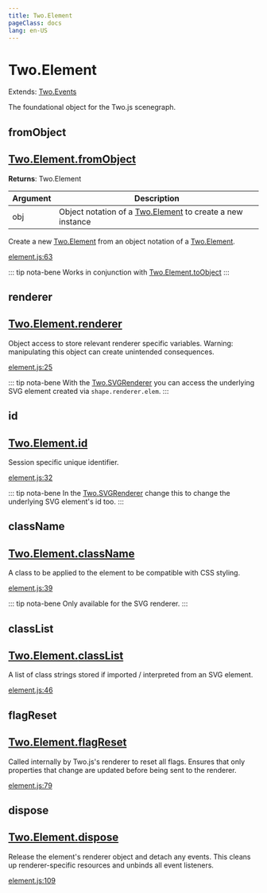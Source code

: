 ```yaml
---
title: Two.Element
pageClass: docs
lang: en-US
---
```


# Two.Element


<div class="extends">

Extends: [Two.Events](/docs/events/)

</div>


The foundational object for the Two.js scenegraph.


<div class="meta">
  <custom-button text="Source" type="source" href="https://github.com/jonobr1/two.js/blob/main/src/element.js" />
</div>


<carbon-ads />






<div class="static function ">

## fromObject

<h2 class="longname" aria-hidden="true"><a href="#fromObject"><span class="prefix">Two.Element.</span><span class="shortname">fromObject</span></a></h2>




<div class="returns">

__Returns__: Two.Element



</div>









<div class="params">

| Argument | Description |
| ---- | ----------- |
|  obj  | Object notation of a [Two.Element](/docs/element/) to create a new instance |
</div>




<div class="description">

Create a new [Two.Element](/docs/element/) from an object notation of a [Two.Element](/docs/element/).

</div>





<div class="meta">

  <a class="lineno" target="_blank" rel="noopener noreferrer" href="https://github.com/jonobr1/two.js/blob/main/src/element.js#L63">
    element.js:63
  </a>

</div>



<div class="tags">


::: tip nota-bene
Works in conjunction with [Two.Element.toObject](/docs/element/#toobject)
:::


</div>


</div>



<div class="instance member ">

## renderer

<h2 class="longname" aria-hidden="true"><a href="#renderer"><span class="prefix">Two.Element.</span><span class="shortname">renderer</span></a></h2>










<div class="properties">


Object access to store relevant renderer specific variables. Warning: manipulating this object can create unintended consequences.


</div>










<div class="meta">

  <a class="lineno" target="_blank" rel="noopener noreferrer" href="https://github.com/jonobr1/two.js/blob/main/src/element.js#L25">
    element.js:25
  </a>

</div>



<div class="tags">


::: tip nota-bene
With the [Two.SVGRenderer](/docs/renderers/svg/) you can access the underlying SVG element created via `shape.renderer.elem`.
:::


</div>


</div>



<div class="instance member ">

## id

<h2 class="longname" aria-hidden="true"><a href="#id"><span class="prefix">Two.Element.</span><span class="shortname">id</span></a></h2>










<div class="properties">


Session specific unique identifier.


</div>










<div class="meta">

  <a class="lineno" target="_blank" rel="noopener noreferrer" href="https://github.com/jonobr1/two.js/blob/main/src/element.js#L32">
    element.js:32
  </a>

</div>



<div class="tags">


::: tip nota-bene
In the [Two.SVGRenderer](/docs/renderers/svg/) change this to change the underlying SVG element's id too.
:::


</div>


</div>



<div class="instance member ">

## className

<h2 class="longname" aria-hidden="true"><a href="#className"><span class="prefix">Two.Element.</span><span class="shortname">className</span></a></h2>










<div class="properties">


A class to be applied to the element to be compatible with CSS styling.


</div>










<div class="meta">

  <a class="lineno" target="_blank" rel="noopener noreferrer" href="https://github.com/jonobr1/two.js/blob/main/src/element.js#L39">
    element.js:39
  </a>

</div>



<div class="tags">


::: tip nota-bene
Only available for the SVG renderer.
:::


</div>


</div>



<div class="instance member ">

## classList

<h2 class="longname" aria-hidden="true"><a href="#classList"><span class="prefix">Two.Element.</span><span class="shortname">classList</span></a></h2>










<div class="properties">





</div>






<div class="description">

A list of class strings stored if imported / interpreted  from an SVG element.

</div>





<div class="meta">

  <a class="lineno" target="_blank" rel="noopener noreferrer" href="https://github.com/jonobr1/two.js/blob/main/src/element.js#L46">
    element.js:46
  </a>

</div>




</div>



<div class="instance function ">

## flagReset

<h2 class="longname" aria-hidden="true"><a href="#flagReset"><span class="prefix">Two.Element.</span><span class="shortname">flagReset</span></a></h2>















<div class="description">

Called internally by Two.js's renderer to reset all flags. Ensures that only properties that change are updated before being sent to the renderer.

</div>





<div class="meta">

  <a class="lineno" target="_blank" rel="noopener noreferrer" href="https://github.com/jonobr1/two.js/blob/main/src/element.js#L79">
    element.js:79
  </a>

</div>




</div>



<div class="instance function ">

## dispose

<h2 class="longname" aria-hidden="true"><a href="#dispose"><span class="prefix">Two.Element.</span><span class="shortname">dispose</span></a></h2>















<div class="description">

Release the element's renderer object and detach any events.
This cleans up renderer-specific resources and unbinds all event listeners.

</div>





<div class="meta">

  <a class="lineno" target="_blank" rel="noopener noreferrer" href="https://github.com/jonobr1/two.js/blob/main/src/element.js#L109">
    element.js:109
  </a>

</div>




</div>


